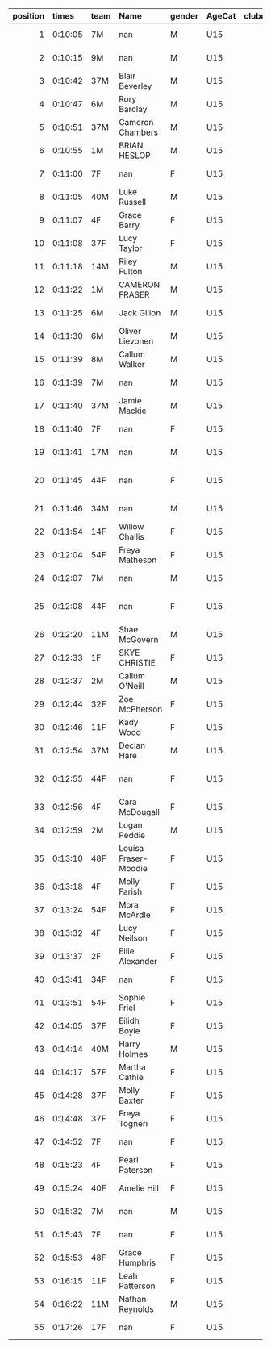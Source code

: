 |   position | times   | team   | Name                 | gender   | AgeCat   |   clubnumber | Club name             | Website                                |
|-----------:|:--------|:-------|:---------------------|:---------|:---------|-------------:|:----------------------|:---------------------------------------|
|          1 | 0:10:05 | 7M     | nan                  | M        | U15      |            7 | Giffnock North AC     | https://www.giffnocknorth.co.uk/       |
|          2 | 0:10:15 | 9M     | nan                  | M        | U15      |            9 | Garscube Harriers     | https://www.garscubeharriers.org.uk/   |
|          3 | 0:10:42 | 37M    | Blair Beverley       | M        | U15      |           37 | Law & District AAC    | http://www.lawaac.co.uk/               |
|          4 | 0:10:47 | 6M     | Rory Barclay         | M        | U15      |            6 | Cambuslang Harriers   | https://cambuslangharriers.org/        |
|          5 | 0:10:51 | 37M    | Cameron Chambers     | M        | U15      |           37 | Law & District AAC    | http://www.lawaac.co.uk/               |
|          6 | 0:10:55 | 1M     | BRIAN HESLOP         | M        | U15      |            1 | East Kilbride AC      | http://www.ekac.org.uk/                |
|          7 | 0:11:00 | 7F     | nan                  | F        | U15      |            7 | Giffnock North AC     | https://www.giffnocknorth.co.uk/       |
|          8 | 0:11:05 | 40M    | Luke Russell         | M        | U15      |           40 | Motherwell AC         | https://motherwellac.com/              |
|          9 | 0:11:07 | 4F     | Grace Barry          | F        | U15      |            4 | Inverclyde AC         | https://www.inverclydeac.org/          |
|         10 | 0:11:08 | 37F    | Lucy Taylor          | F        | U15      |           37 | Law & District AAC    | http://www.lawaac.co.uk/               |
|         11 | 0:11:18 | 14M    | Riley Fulton         | M        | U15      |           14 | Ayr Seaforth AC       | https://www.ayrseaforth.co.uk/         |
|         12 | 0:11:22 | 1M     | CAMERON FRASER       | M        | U15      |            1 | East Kilbride AC      | http://www.ekac.org.uk/                |
|         13 | 0:11:25 | 6M     | Jack Gillon          | M        | U15      |            6 | Cambuslang Harriers   | https://cambuslangharriers.org/        |
|         14 | 0:11:30 | 6M     | Oliver Lievonen      | M        | U15      |            6 | Cambuslang Harriers   | https://cambuslangharriers.org/        |
|         15 | 0:11:39 | 8M     | Callum Walker        | M        | U15      |            8 | Bellahouston Harriers | http://www.bellahoustonharriers.co.uk/ |
|         16 | 0:11:39 | 7M     | nan                  | M        | U15      |            7 | Giffnock North AC     | https://www.giffnocknorth.co.uk/       |
|         17 | 0:11:40 | 37M    | Jamie Mackie         | M        | U15      |           37 | Law & District AAC    | http://www.lawaac.co.uk/               |
|         18 | 0:11:40 | 7F     | nan                  | F        | U15      |            7 | Giffnock North AC     | https://www.giffnocknorth.co.uk/       |
|         19 | 0:11:41 | 17M    | nan                  | M        | U15      |           17 | Calderglen Harriers   | http://www.calderglenharriers.org.uk/  |
|         20 | 0:11:45 | 44F    | nan                  | F        | U15      |           44 | North Ayrshire AAC    | https://naathletics.co.uk/             |
|         21 | 0:11:46 | 34M    | nan                  | M        | U15      |           34 | Kilbarchan AAC        | https://kilbarchanaac.org.uk/          |
|         22 | 0:11:54 | 14F    | Willow Challis       | F        | U15      |           14 | Ayr Seaforth AC       | https://www.ayrseaforth.co.uk/         |
|         23 | 0:12:04 | 54F    | Freya Matheson       | F        | U15      |           54 | VP-Glasgow            | https://www.vp-glasgow.com             |
|         24 | 0:12:07 | 7M     | nan                  | M        | U15      |            7 | Giffnock North AC     | https://www.giffnocknorth.co.uk/       |
|         25 | 0:12:08 | 44F    | nan                  | F        | U15      |           44 | North Ayrshire AAC    | https://naathletics.co.uk/             |
|         26 | 0:12:20 | 11M    | Shae McGovern        | M        | U15      |           11 | Airdrie Harriers      | http://airdrieharriers.org/            |
|         27 | 0:12:33 | 1F     | SKYE CHRISTIE        | F        | U15      |            1 | East Kilbride AC      | http://www.ekac.org.uk/                |
|         28 | 0:12:37 | 2M     | Callum O'Neill       | M        | U15      |            2 | Kilmarnock H&AC       | http://www.kilmarnockharriers.com/     |
|         29 | 0:12:44 | 32F    | Zoe McPherson        | F        | U15      |           32 | Helensburgh AAC       | https://www.helensburghaac.com/        |
|         30 | 0:12:46 | 11F    | Kady Wood            | F        | U15      |           11 | Airdrie Harriers      | http://airdrieharriers.org/            |
|         31 | 0:12:54 | 37M    | Declan Hare          | M        | U15      |           37 | Law & District AAC    | http://www.lawaac.co.uk/               |
|         32 | 0:12:55 | 44F    | nan                  | F        | U15      |           44 | North Ayrshire AAC    | https://naathletics.co.uk/             |
|         33 | 0:12:56 | 4F     | Cara McDougall       | F        | U15      |            4 | Inverclyde AC         | https://www.inverclydeac.org/          |
|         34 | 0:12:59 | 2M     | Logan Peddie         | M        | U15      |            2 | Kilmarnock H&AC       | http://www.kilmarnockharriers.com/     |
|         35 | 0:13:10 | 48F    | Louisa Fraser-Moodie | F        | U15      |           48 | Springburn Harriers   | https://www.springburnharriers.co.uk/  |
|         36 | 0:13:18 | 4F     | Molly Farish         | F        | U15      |            4 | Inverclyde AC         | https://www.inverclydeac.org/          |
|         37 | 0:13:24 | 54F    | Mora McArdle         | F        | U15      |           54 | VP-Glasgow            | https://www.vp-glasgow.com             |
|         38 | 0:13:32 | 4F     | Lucy Neilson         | F        | U15      |            4 | Inverclyde AC         | https://www.inverclydeac.org/          |
|         39 | 0:13:37 | 2F     | Ellie Alexander      | F        | U15      |            2 | Kilmarnock H&AC       | http://www.kilmarnockharriers.com/     |
|         40 | 0:13:41 | 34F    | nan                  | F        | U15      |           34 | Kilbarchan AAC        | https://kilbarchanaac.org.uk/          |
|         41 | 0:13:51 | 54F    | Sophie Friel         | F        | U15      |           54 | VP-Glasgow            | https://www.vp-glasgow.com             |
|         42 | 0:14:05 | 37F    | Eilidh Boyle         | F        | U15      |           37 | Law & District AAC    | http://www.lawaac.co.uk/               |
|         43 | 0:14:14 | 40M    | Harry Holmes         | M        | U15      |           40 | Motherwell AC         | https://motherwellac.com/              |
|         44 | 0:14:17 | 57F    | Martha Cathie        | F        | U15      |           57 | Whitemoss AAC         | https://whitemossaac.co.uk/            |
|         45 | 0:14:28 | 37F    | Molly Baxter         | F        | U15      |           37 | Law & District AAC    | http://www.lawaac.co.uk/               |
|         46 | 0:14:48 | 37F    | Freya Togneri        | F        | U15      |           37 | Law & District AAC    | http://www.lawaac.co.uk/               |
|         47 | 0:14:52 | 7F     | nan                  | F        | U15      |            7 | Giffnock North AC     | https://www.giffnocknorth.co.uk/       |
|         48 | 0:15:23 | 4F     | Pearl Paterson       | F        | U15      |            4 | Inverclyde AC         | https://www.inverclydeac.org/          |
|         49 | 0:15:24 | 40F    | Amelie Hill          | F        | U15      |           40 | Motherwell AC         | https://motherwellac.com/              |
|         50 | 0:15:32 | 7M     | nan                  | M        | U15      |            7 | Giffnock North AC     | https://www.giffnocknorth.co.uk/       |
|         51 | 0:15:43 | 7F     | nan                  | F        | U15      |            7 | Giffnock North AC     | https://www.giffnocknorth.co.uk/       |
|         52 | 0:15:53 | 48F    | Grace Humphris       | F        | U15      |           48 | Springburn Harriers   | https://www.springburnharriers.co.uk/  |
|         53 | 0:16:15 | 11F    | Leah Patterson       | F        | U15      |           11 | Airdrie Harriers      | http://airdrieharriers.org/            |
|         54 | 0:16:22 | 11M    | Nathan Reynolds      | M        | U15      |           11 | Airdrie Harriers      | http://airdrieharriers.org/            |
|         55 | 0:17:26 | 17F    | nan                  | F        | U15      |           17 | Calderglen Harriers   | http://www.calderglenharriers.org.uk/  |